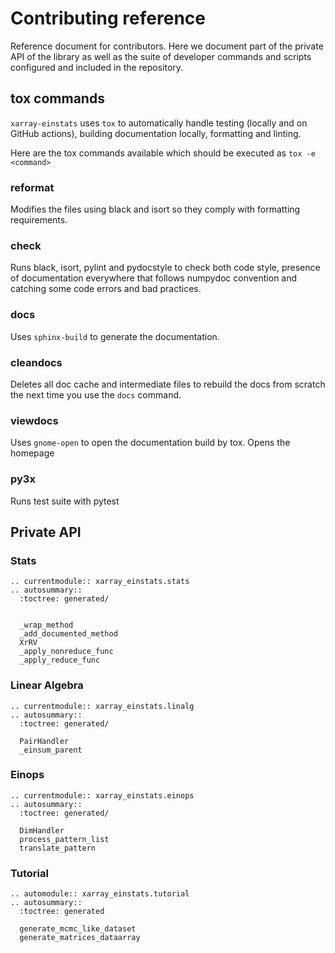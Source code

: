 # Contributing reference
Reference document for contributors.
Here we document part of the private API of the library as well as
the suite of developer commands and scripts configured and included in the repository.

## tox commands
`xarray-einstats` uses `tox` to automatically handle
testing (locally and on GitHub actions),
building documentation locally,
formatting and linting.

Here are the tox commands available which should be executed as
`tox -e <command>`

### reformat
Modifies the files using black and isort so they comply with formatting
requirements.

### check
Runs black, isort, pylint and pydocstyle to check both code style,
presence of documentation everywhere that follows numpydoc convention
and catching some code errors and bad practices.

### docs
Uses `sphinx-build` to generate the documentation.

### cleandocs
Deletes all doc cache and intermediate files to rebuild the docs from
scratch the next time you use the `docs` command.

### viewdocs
Uses `gnome-open` to open the documentation build by tox. Opens the homepage

### py3x
Runs test suite with pytest

## Private API

### Stats
```{eval-rst}
.. currentmodule:: xarray_einstats.stats
.. autosummary::
  :toctree: generated/


  _wrap_method
  _add_documented_method
  XrRV
  _apply_nonreduce_func
  _apply_reduce_func
```

### Linear Algebra
```{eval-rst}
.. currentmodule:: xarray_einstats.linalg
.. autosummary::
  :toctree: generated/

  PairHandler
  _einsum_parent
```

### Einops
```{eval-rst}
.. currentmodule:: xarray_einstats.einops
.. autosummary::
  :toctree: generated/

  DimHandler
  process_pattern_list
  translate_pattern
```

### Tutorial
```{eval-rst}
.. automodule:: xarray_einstats.tutorial
.. autosummary::
  :toctree: generated

  generate_mcmc_like_dataset
  generate_matrices_dataarray
```
